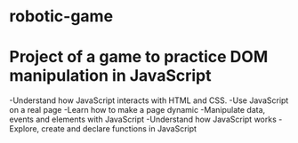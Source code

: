 # robotic-game

# Project of a game to practice DOM manipulation in JavaScript

-Understand how JavaScript interacts with HTML and CSS.
-Use JavaScript on a real page
-Learn how to make a page dynamic
-Manipulate data, events and elements with JavaScript
-Understand how JavaScript works
-Explore, create and declare functions in JavaScript
